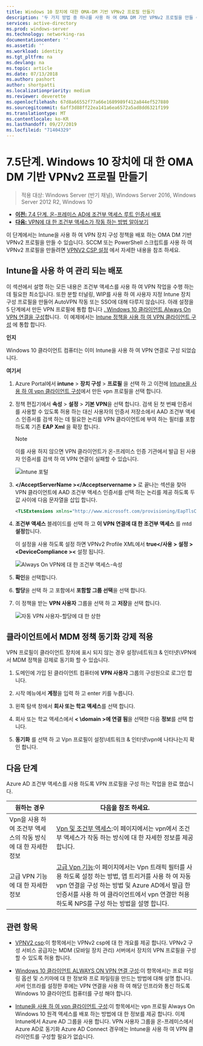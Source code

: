 ```yaml
---
title: Windows 10 장치에 대한 OMA-DM 기반 VPNv2 프로필 만들기
description: '두 가지 방법 중 하나를 사용 하 여 OMA DM 기반 VPNv2 프로필을 만들 수 있습니다. '
services: active-directory
ms.prod: windows-server
ms.technology: networking-ras
documentationcenter: ''
ms.assetid: ''
ms.workload: identity
ms.tgt_pltfrm: na
ms.devlang: na
ms.topic: article
ms.date: 07/13/2018
ms.author: pashort
author: shortpatti
ms.localizationpriority: medium
ms.reviewer: deverette
ms.openlocfilehash: 67d8a66552f77a66e1689989f412a844ef527880
ms.sourcegitcommit: 6aff3d88ff22ea141a6ea6572a5ad8dd6321f199
ms.translationtype: MT
ms.contentlocale: ko-KR
ms.lasthandoff: 09/27/2019
ms.locfileid: "71404329"
---
```

# <a name="step-75-create-oma-dm-based-vpnv2-profiles-to-windows-10-devices"></a>7\.5단계. Windows 10 장치에 대 한 OMA DM 기반 VPNv2 프로필 만들기

>적용 대상: Windows Server (반기 채널), Windows Server 2016, Windows Server 2012 R2, Windows 10

- [**이전:** 7.4 단계. 온-프레미스 AD에 조건부 액세스 루트 인증서 배포](vpn-deploy-cond-access-root-cert-to-on-premise-ad.md)
- [**다음:** VPN에 대 한 조건부 액세스가 작동 하는 방법 알아보기](https://docs.microsoft.com/windows/access-protection/vpn/vpn-conditional-access)

이 단계에서는 Intune을 사용 하 여 VPN 장치 구성 정책을 배포 하는 OMA DM 기반 VPNv2 프로필을 만들 수 있습니다. SCCM 또는 PowerShell 스크립트를 사용 하 여 VPNv2 프로필을 만들려면 [VPNV2 CSP 설정](https://docs.microsoft.com/windows/client-management/mdm/vpnv2-csp) 에서 자세한 내용을 참조 하세요. 

## <a name="managed-deployment-using-intune"></a>Intune을 사용 하 여 관리 되는 배포

이 섹션에서 설명 하는 모든 내용은 조건부 액세스를 사용 하 여 VPN 작업을 수행 하는 데 필요한 최소입니다. 또한 분할 터널링, WIP를 사용 하 여 사용자 지정 Intune 장치 구성 프로필을 만들어 AutoVPN 작동 또는 SSO에 대해 다루지 않습니다. 아래 설정을 5 단계에서 만든 VPN 프로필에 통합 합니다 [. Windows 10 클라이언트 Always On VPN 연결을 구성](always-on-vpn/deploy/vpn-deploy-client-vpn-connections.md)합니다.  이 예제에서는 [Intune 정책을 사용 하 여 VPN 클라이언트 구성](always-on-vpn/deploy/vpn-deploy-client-vpn-connections.md#configure-the-vpn-client-by-using-intune) 에 통합 합니다. 

**인지**

Windows 10 클라이언트 컴퓨터는 이미 Intune을 사용 하 여 VPN 연결로 구성 되었습니다.   


**여기서**

1. Azure Portal에서 **intune** > **장치 구성** > **프로필** 을 선택 하 고 이전에 [Intune을 사용 하 여 vpn 클라이언트 구성](always-on-vpn/deploy/vpn-deploy-client-vpn-connections.md#configure-the-vpn-client-by-using-intune)에서 만든 vpn 프로필을 선택 합니다.
    
2. 정책 편집기에서 **속성** > **설정** > **기본 VPN**을 선택 합니다. 검색 된 첫 번째 인증서를 사용할 수 있도록 허용 하는 대신 사용자의 인증서 저장소에서 AAD 조건부 액세스 인증서를 검색 하는 데 필요한 논리를 VPN 클라이언트에 부여 하는 필터를 포함 하도록 기존 **EAP Xml** 을 확장 합니다.

    >[!NOTE]
    >이를 사용 하지 않으면 VPN 클라이언트가 온-프레미스 인증 기관에서 발급 된 사용자 인증서를 검색 하 여 VPN 연결이 실패할 수 있습니다.

    ![Intune 포털](../../media/Always-On-Vpn/intune-eap-xml.png)

3. **\</AcceptServerName >\</Acceptservername >** 로 끝나는 섹션을 찾아 VPN 클라이언트에 AAD 조건부 액세스 인증서를 선택 하는 논리를 제공 하도록 두 값 사이에 다음 문자열을 삽입 합니다.

    ```XML
    <TLSExtensions xmlns="http://www.microsoft.com/provisioning/EapTlsConnectionPropertiesV2"><FilteringInfo xmlns="http://www.microsoft.com/provisioning/EapTlsConnectionPropertiesV3"><EKUMapping><EKUMap><EKUName>AAD Conditional Access</EKUName><EKUOID>1.3.6.1.4.1.311.87</EKUOID></EKUMap></EKUMapping><ClientAuthEKUList Enabled="true"><EKUMapInList><EKUName>AAD Conditional Access</EKUName></EKUMapInList></ClientAuthEKUList></FilteringInfo></TLSExtensions>
    ```

4. **조건부 액세스** 블레이드를 선택 하 고 **이 VPN 연결에 대 한 조건부 액세스** 를 mtd **설정**합니다.
   
   이 설정을 사용 하도록 설정 하면 VPNv2 Profile XML에서 **true\</사용 > 설정 >\<DeviceCompliance >\<** 설정 됩니다.

    ![Always On VPN에 대 한 조건부 액세스-속성](../../media/Always-On-Vpn/vpn-conditional-access-azure-ad.png)

5. **확인**을 선택합니다.

6. **할당**을 선택 하 고 포함에서 **포함할 그룹 선택**을 선택 합니다.

7. 이 정책을 받는 **VPN 사용자** 그룹을 선택 하 고 **저장**을 선택 합니다.

    ![자동 VPN 사용자-할당에 대 한 상한](../../media/Always-On-Vpn/cap-for-auto-vpn-users-assignments.png)

## <a name="force-mdm-policy-sync-on-the-client"></a>클라이언트에서 MDM 정책 동기화 강제 적용

VPN 프로필이 클라이언트 장치에 표시 되지 않는 경우 설정\\네트워크 & 인터넷\\VPN에서 MDM 정책을 강제로 동기화 할 수 있습니다.

1. 도메인에 가입 된 클라이언트 컴퓨터에 **VPN 사용자** 그룹의 구성원으로 로그인 합니다.

2. 시작 메뉴에서 **계정**을 입력 하 고 enter 키를 누릅니다.

3. 왼쪽 탐색 창에서 **회사 또는 학교 액세스**를 선택 합니다.

4. 회사 또는 학교 액세스에서 **< \domain >에 연결 됨**을 선택한 다음 **정보**를 선택 합니다.

5. **동기화** 를 선택 하 고 Vpn 프로필이 설정\\네트워크 & 인터넷\\vpn에 나타나는지 확인 합니다.


## <a name="next-steps"></a>다음 단계

Azure AD 조건부 액세스를 사용 하도록 VPN 프로필을 구성 하는 작업을 완료 했습니다. 

|원하는 경우  |다음을 참조 하세요.  |
|---------|---------|
|Vpn을 사용 하 여 조건부 액세스의 작동 방식에 대 한 자세한 정보  |[Vpn 및 조건부 액세스](https://docs.microsoft.com/windows/access-protection/vpn/vpn-conditional-access):이 페이지에서는 vpn에서 조건부 액세스가 작동 하는 방식에 대 한 자세한 정보를 제공 합니다.      |
|고급 VPN 기능에 대 한 자세한 정보  |[고급 Vpn 기능](always-on-vpn/deploy/always-on-vpn-adv-options.md#advanced-vpn-features):이 페이지에서는 Vpn 트래픽 필터를 사용 하도록 설정 하는 방법, 앱 트리거를 사용 하 여 자동 vpn 연결을 구성 하는 방법 및 Azure AD에서 발급 한 인증서를 사용 하 여 클라이언트에서 vpn 연결만 허용 하도록 NPS를 구성 하는 방법을 설명 합니다.        |


## <a name="related-topics"></a>관련 항목

- [VPNV2 csp](https://msdn.microsoft.com/windows/hardware/commercialize/customize/mdm/vpnv2-csp):이 항목에서는 VPNv2 csp에 대 한 개요를 제공 합니다. VPNv2 구성 서비스 공급자는 MDM (모바일 장치 관리) 서버에서 장치의 VPN 프로필을 구성할 수 있도록 허용 합니다.

- [Windows 10 클라이언트 ALWAYS ON VPN 연결 구성](https://docs.microsoft.com/windows-server/remote/remote-access/vpn/always-on-vpn/deploy/vpn-deploy-client-vpn-connections):이 항목에서는 프로 파일링 옵션 및 스키마에 대 한 정보와 프로 파일링을 만드는 방법에 대해 설명 합니다. 서버 인프라를 설정한 후에는 VPN 연결을 사용 하 여 해당 인프라와 통신 하도록 Windows 10 클라이언트 컴퓨터를 구성 해야 합니다. 

- [Intune을 사용 하 여 vpn 클라이언트 구성](https://docs.microsoft.com/windows-server/remote/remote-access/vpn/always-on-vpn/deploy/vpn-deploy-client-vpn-connections#configure-the-vpn-client-by-using-intune):이 항목에서는 vpn 프로필 Always On Windows 10 원격 액세스를 배포 하는 방법에 대 한 정보를 제공 합니다. 이제 Intune에서 Azure AD 그룹을 사용 합니다. VPN 사용자 그룹을 온-프레미스에서 Azure AD로 동기화 Azure AD Connect 경우에는 Intune을 사용 하 여 VPN 클라이언트를 구성할 필요가 없습니다.

